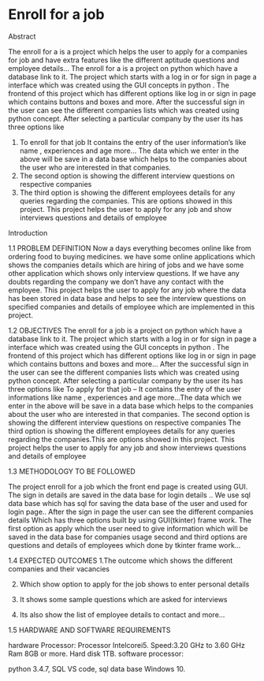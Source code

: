 # Enroll for a job

Abstract

The enroll for a is a project which helps the user to apply for a companies for job and have extra features like the different aptitude questions and employee details… 
The enroll for a is a project on python which have a database link to it. The project which starts with a log in or for sign in page a interface which was created using the GUI concepts in python .
The frontend of this project which has different options like log in or sign in page which contains buttons and boxes and more.
After the successful sign in the user can see the different companies lists which was created using python concept. After selecting a particular company by the user its has three options like 
1. To enroll for that job It contains the entry of the user information’s like name , experiences and age more… The data which we enter in the above will be save in a data base which helps to the companies about the user who are interested in that companies. 
2. The second option is showing the different interview questions on respective companies 
3. The third option is showing the different employees details for any queries regarding the companies.
This are options showed in this project. This project helps the user to apply for any job and show interviews questions and details of employee

Introduction

1.1	PROBLEM DEFINITION 
Now a days everything becomes online  like from ordering food to buying medicines. we have some online applications which shows the companies details which are hiring of jobs and we have some other application which shows only interview questions. If we have any doubts regarding the company we don’t have any contact with the employee. This project helps the user to apply for any job where the data has been stored in data base and helps to see the interview questions on specified companies and details of employee which are implemented in this project.

1.2	  OBJECTIVES
The enroll for a job is a project on python which have a database link to it. The project which starts with a log in or for sign in page a interface which was created using the GUI concepts in python . The frontend of this project which has different options like log in or sign in page which contains buttons and boxes and more…
After the successful sign in the user can see the different companies lists which was created using python concept. After selecting a particular company by the user its has three options like
To apply for that job –  It contains the entry of the user informations like name ,  experiences and  age more…The data which we enter in the above will be save in a data base which helps to the companies about the user who are interested in that companies.
The second option is showing the different interview questions on respective companies
 The third option is showing the different employees details for any queries regarding the companies.This are options showed in this project. This project helps the user to apply for any job and show interviews questions and details of employee

1.3	METHODOLOGY TO BE FOLLOWED

The project enroll  for a job which the front end page is created using GUI.
The  sign in details are saved in the data base for login details ..
We use sql data base which has sql for saving the data base of the user and used for login page..
 After the sign in page the user can see the different companies details
Which has three options built by using GUI(tkinter) frame work.
The first option as apply which the user need to give information which will be saved in the data base for companies usage
 second and third options are questions and details of employees which done by tkinter frame work…

1.4	 EXPECTED OUTCOMES
1.The outcome which shows the different companies and their vacancies 

2. Which show option to apply for the job shows to enter personal details
 
3. It shows some sample questions which are asked for interviews 

4. Its also show the list of employee details to contact and more…
	
1.5	HARDWARE AND SOFTWARE REQUIREMENTS

hardware Processor:
Processor Intelcorei5. 
 Speed:3.20 GHz to 3.60 GHz 
Ram 8GB or more. 
Hard disk 1TB.
 software  processor:

python 3.4.7, SQL 
VS code, sql data base
Windows 10.

